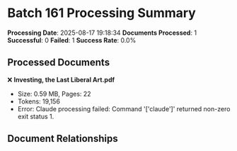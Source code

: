 # Batch 161 Processing Summary

**Processing Date**: 2025-08-17 19:18:34
**Documents Processed**: 1
**Successful**: 0
**Failed**: 1
**Success Rate**: 0.0%

## Processed Documents

❌ **Investing, the Last Liberal Art.pdf**
   - Size: 0.59 MB, Pages: 22
   - Tokens: 19,156
   - Error: Claude processing failed: Command '['claude']' returned non-zero exit status 1.

## Document Relationships
